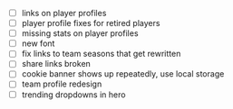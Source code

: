 - [ ] links on player profiles
- [ ] player profile fixes for retired players
- [ ] missing stats on player profiles
- [ ] new font
- [ ] fix links to team seasons that get rewritten
- [ ] share links broken
- [ ] cookie banner shows up repeatedly, use local storage
- [ ] team profile redesign
- [ ] trending dropdowns in hero
